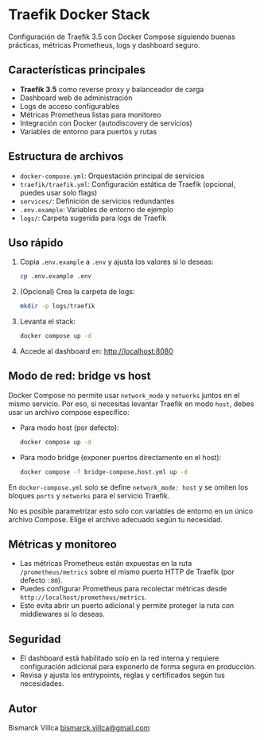 # Traefik Docker Stack

Configuración de Traefik 3.5 con Docker Compose siguiendo buenas prácticas, métricas Prometheus, logs y dashboard seguro.

## Características principales
- **Traefik 3.5** como reverse proxy y balanceador de carga
- Dashboard web de administración
- Logs de acceso configurables
- Métricas Prometheus listas para monitoreo
- Integración con Docker (autodiscovery de servicios)
- Variables de entorno para puertos y rutas

## Estructura de archivos
- `docker-compose.yml`: Orquestación principal de servicios
- `traefik/traefik.yml`: Configuración estática de Traefik (opcional, puedes usar solo flags)
- `services/`: Definición de servicios redundantes
- `.env.example`: Variables de entorno de ejemplo
- `logs/`: Carpeta sugerida para logs de Traefik

## Uso rápido
1. Copia `.env.example` a `.env` y ajusta los valores si lo deseas:
	```sh
	cp .env.example .env
	```
2. (Opcional) Crea la carpeta de logs:
	```sh
	mkdir -p logs/traefik
	```
3. Levanta el stack:
	```sh
	docker compose up -d
	```
4. Accede al dashboard en: [http://localhost:8080](http://localhost:8080)


## Modo de red: bridge vs host

Docker Compose no permite usar `network_mode` y `networks` juntos en el mismo servicio. Por eso, si necesitas levantar Traefik en modo `host`, debes usar un archivo compose específico:

- Para modo host (por defecto):
	```sh
	docker compose up -d
	```

- Para modo bridge (exponer puertos directamente en el host):
	```sh
	docker compose -f bridge-compose.host.yml up -d
	```

En `docker-compose.yml` solo se define `network_mode: host` y se omiten los bloques `ports` y `networks` para el servicio Traefik.

No es posible parametrizar esto solo con variables de entorno en un único archivo Compose. Elige el archivo adecuado según tu necesidad.

## Métricas y monitoreo
- Las métricas Prometheus están expuestas en la ruta `/prometheus/metrics` sobre el mismo puerto HTTP de Traefik (por defecto `:80`).
- Puedes configurar Prometheus para recolectar métricas desde `http://localhost/prometheus/metrics`.
- Esto evita abrir un puerto adicional y permite proteger la ruta con middlewares si lo deseas.

## Seguridad
- El dashboard está habilitado solo en la red interna y requiere configuración adicional para exponerlo de forma segura en producción.
- Revisa y ajusta los entrypoints, reglas y certificados según tus necesidades.

## Autor
Bismarck Villca <bismarck.villca@gmail.com>
